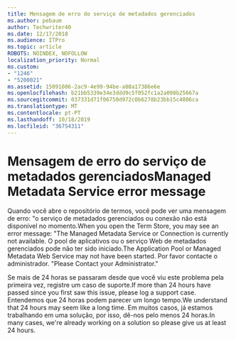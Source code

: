 ```yaml
---
title: Mensagem de erro do serviço de metadados gerenciados
ms.author: pebaum
author: Techwriter40
ms.date: 12/17/2018
ms.audience: ITPro
ms.topic: article
ROBOTS: NOINDEX, NOFOLLOW
localization_priority: Normal
ms.custom:
- "1246"
- "5200021"
ms.assetid: 15091086-2ac9-4e99-94be-a08a17386e6e
ms.openlocfilehash: b21bb5339e34e3ddd9c5f052fc1a2a098b25667a
ms.sourcegitcommit: 037331d71f06750d972c0b6278b23bb15c4806ca
ms.translationtype: MT
ms.contentlocale: pt-PT
ms.lasthandoff: 10/18/2019
ms.locfileid: "36754311"
---
```

# <a name="managed-metadata-service-error-message"></a><span data-ttu-id="c4735-102">Mensagem de erro do serviço de metadados gerenciados</span><span class="sxs-lookup"><span data-stu-id="c4735-102">Managed Metadata Service error message</span></span>

<span data-ttu-id="c4735-103">Quando você abre o repositório de termos, você pode ver uma mensagem de erro: "o serviço de metadados gerenciados ou conexão não está disponível no momento.</span><span class="sxs-lookup"><span data-stu-id="c4735-103">When you open the Term Store, you may see an error message: "The Managed Metadata Service or Connection is currently not available.</span></span> <span data-ttu-id="c4735-104">O pool de aplicativos ou o serviço Web de metadados gerenciados pode não ter sido iniciado.</span><span class="sxs-lookup"><span data-stu-id="c4735-104">The Application Pool or Managed Metadata Web Service may not have been started.</span></span> <span data-ttu-id="c4735-105">Por favor contacte o administrador. "</span><span class="sxs-lookup"><span data-stu-id="c4735-105">Please Contact your Administrator."</span></span>
  
<span data-ttu-id="c4735-106">Se mais de 24 horas se passaram desde que você viu este problema pela primeira vez, registre um caso de suporte.</span><span class="sxs-lookup"><span data-stu-id="c4735-106">If more than 24 hours have passed since you first saw this issue, please log a support case.</span></span> <span data-ttu-id="c4735-107">Entendemos que 24 horas podem parecer um longo tempo.</span><span class="sxs-lookup"><span data-stu-id="c4735-107">We understand that 24 hours may seem like a long time.</span></span> <span data-ttu-id="c4735-108">Em muitos casos, já estamos trabalhando em uma solução, por isso, dê-nos pelo menos 24 horas.</span><span class="sxs-lookup"><span data-stu-id="c4735-108">In many cases, we're already working on a solution so please give us at least 24 hours.</span></span>
  